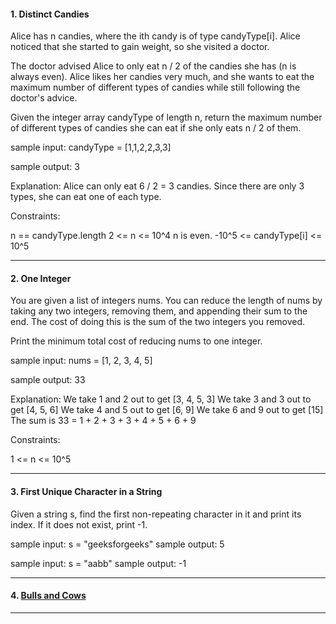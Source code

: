 #### 1. Distinct Candies

Alice has n candies, where the ith candy is of type candyType[i]. Alice noticed that she started to gain weight, so she visited a doctor.

The doctor advised Alice to only eat n / 2 of the candies she has (n is always even). Alice likes her candies very much, and she wants to eat the maximum number of different types of candies while still following the doctor's advice.

Given the integer array candyType of length n, return the maximum number of different types of candies she can eat if she only eats n / 2 of them.

sample input: candyType = [1,1,2,2,3,3]

sample output: 3

Explanation: Alice can only eat 6 / 2 = 3 candies. Since there are only 3 types, she can eat one of each type.

Constraints:

n == candyType.length
2 <= n <= 10^4
n is even.
-10^5 <= candyType[i] <= 10^5

---

#### 2. One Integer

You are given a list of integers nums. You can reduce the length of nums by taking any two integers, removing them, and appending their sum to the end. The cost of doing this is the sum of the two integers you removed.

Print the minimum total cost of reducing nums to one integer.

sample input: nums = [1, 2, 3, 4, 5]

sample output: 33

Explanation:
We take 1 and 2 out to get [3, 4, 5, 3]
We take 3 and 3 out to get [4, 5, 6]
We take 4 and 5 out to get [6, 9]
We take 6 and 9 out to get [15]
The sum is 33 = 1 + 2 + 3 + 3 + 4 + 5 + 6 + 9

Constraints:

1 <= n <= 10^5

---

#### 3. First Unique Character in a String

Given a string s, find the first non-repeating character in it and print its index. If it does not exist, print -1.

sample input: s = "geeksforgeeks"
sample output: 5

sample input: s = "aabb"
sample output: -1

---

#### 4. [ Bulls and Cows](https://leetcode.com/problems/bulls-and-cows/description/)

---

